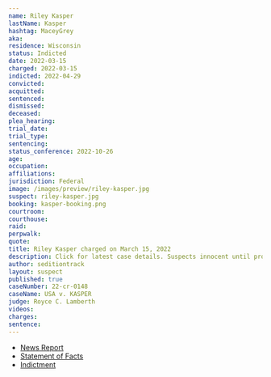 ```yaml
---
name: Riley Kasper
lastName: Kasper
hashtag: MaceyGrey
aka:
residence: Wisconsin
status: Indicted
date: 2022-03-15
charged: 2022-03-15
indicted: 2022-04-29
convicted:
acquitted:
sentenced:
dismissed:
deceased:
plea_hearing:
trial_date:
trial_type:
sentencing:
status_conference: 2022-10-26
age:
occupation:
affiliations:
jurisdiction: Federal
image: /images/preview/riley-kasper.jpg
suspect: riley-kasper.jpg
booking: kasper-booking.png
courtroom:
courthouse:
raid:
perpwalk:
quote:
title: Riley Kasper charged on March 15, 2022
description: Click for latest case details. Suspects innocent until proven guilty.
author: seditiontrack
layout: suspect
published: true
caseNumber: 22-cr-0148
caseName: USA v. KASPER
judge: Royce C. Lamberth
videos:
charges:
sentence:
---
```

- [News Report](https://fox11online.com/news/crime/riley-kasper-january-6-2021-capitol-insurrection-riot-attack-federal-court-charges)
- [Statement of Facts](https://www.justice.gov/usao-dc/case-multi-defendant/file/1484491/download)
- [Indictment](https://extremism.gwu.edu/sites/g/files/zaxdzs2191/f/Riley%20Kasper%20Indictment.pdf)

